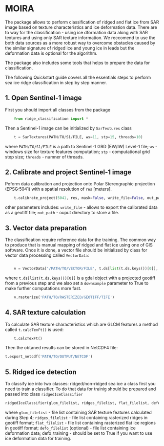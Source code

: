 # MOIRA

The package allows to perform classification of ridged and flat ice from SAR image based on texture characteristics and ice deformation data.
There are to way for the classification - using ice dformation data along with SAR textures and using only SAR texture information. We reccomend to use the both data sources as a more robust way to overcome obstacles caused by the similar signature of ridged ice and young ice in leads but the deformation data is optional for the algorithm.

The package also includes some tools that helps to prepare the data for classification. 

The following Quickstart guide covers all the essentials steps to perform sea ice ridge classification in step by step manner.

## 1. Open Sentinel-1 image

First you should import all classes from the package

```python
	from ridge_classification import *
```

Then a Sentinel-1 image can be initialized by `SarTextures` class

```python
	t = SarTextures(PATH/TO/S1/FILE, ws=11, stp=15, threads=10)
```

where `PATH/TO/S1/FILE` is a path to Sentinel-1 GRD (EW/IW) Level-1 file; `ws` - windows size for texture features computation; `stp` - computational grid step size; `threads` - numner of threads.

## 2. Calibrate and project Sentinel-1 image

Peform data calibration and projection onto Polar Stereographic projection (EPSG:5041) with a spatial resolution of `res` [meters].

```python
	t.calibrate_project(5041, res, mask=False, write_file=False, out_path='/OUTPUT/DIRECTORY')	
```

other parameters includes: `write_file` - allows to export the calibrated data as a geotiff file; `out_path` - ouput directory to store a file. 

## 3. Vector data preparation

The classification require reference data for the training. The common way to produce that is manual mapping of ridged and flat ice using one of GIS software. Once it is done, a vector file should be initialized by class for vector data processing called `VectorData`:

```python

	v = VectorData('/PATH/TO/VECTOR/FILE', t.ds[list(t.ds.keys())[0]], downsample=True)
```

where `t.ds[list(t.ds.keys())[0]]` is a gdal object with a projected geotiff from a previous step and we also set a `downsample` parameter to True to make further computations more fast. 


```python
	v.rasterize('PATH/TO/RASTERIZED/GEOTIFF/TIFE')

```

## 4. SAR texture calculation

To calculate SAR texture characteristics which are GLCM features a method called `t.calcTexFt()` is used:

```python
	t.calcTexFt()
```

Then the obtaned results can be stored in NetCDF4 file:

```python
t.export_netcdf('PATH/TO/OUTPUT/NETCDF')
```

## 5. Ridged ice detection

To classify ice into two classes: ridged/non-ridged sea ice a class first you need to train a classifier. To do that data for trainig should be prepared and passed into class `ridgedIceClassifier`

```python
ridgedIceClassifier(glcm_filelist, ridges_filelist, flat_filelist, defo_filelist, defo_training=False)
```

where `glcm_filelist` - file list containing SAR texture features calculated during Step 4; `ridges_filelist` - file list containing rasterized ridges in geotiff format; `flat_filelist` - file list containing rasterized flat ice regions in geotiff format; `defo_filelist` (optional) - file list containing ice deformation data; defo_training - should be set to True if you want to use ice deformation data for training.